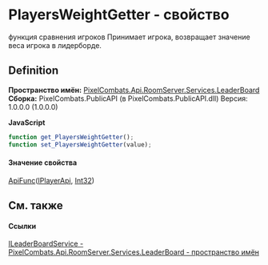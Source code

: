 # PlayersWeightGetter - свойство


функция сравнения игроков 
Принимает игрока, возвращает значение веса игрока в лидерборде.




## Definition
**Пространство имён:** <a href="053da073-28ae-6a88-816e-7b3ca7400c53">PixelCombats.Api.RoomServer.Services.LeaderBoard</a>  
**Сборка:** PixelCombats.PublicAPI (в PixelCombats.PublicAPI.dll) Версия: 1.0.0.0 (1.0.0.0)

**JavaScript**
``` JavaScript
function get_PlayersWeightGetter();
function set_PlayersWeightGetter(value);
```



#### Значение свойства
<a href="382ff94b-e4a2-4643-af3c-b7f82b45e58e">ApiFunc</a>(<a href="daff9440-f4d4-79a2-3653-919bb66eae04">IPlayerApi</a>, <a href="https://learn.microsoft.com/dotnet/api/system.int32" target="_blank" rel="noopener noreferrer">Int32</a>)

## См. также


#### Ссылки
<a href="1f1e1255-2064-2e55-6151-d2b3377393cc">ILeaderBoardService - </a>  
<a href="053da073-28ae-6a88-816e-7b3ca7400c53">PixelCombats.Api.RoomServer.Services.LeaderBoard - пространство имён</a>  
